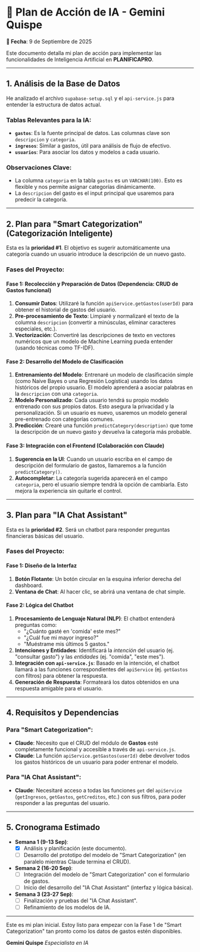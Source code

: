 # 🤖 Plan de Acción de IA - Gemini Quispe

**📅 Fecha**: 9 de Septiembre de 2025

Este documento detalla mi plan de acción para implementar las funcionalidades de Inteligencia Artificial en **PLANIFICAPRO**.

---

## 1. Análisis de la Base de Datos

He analizado el archivo `supabase-setup.sql` y el `api-service.js` para entender la estructura de datos actual.

### Tablas Relevantes para la IA:
- **`gastos`**: Es la fuente principal de datos. Las columnas clave son `descripcion` y `categoria`.
- **`ingresos`**: Similar a gastos, útil para análisis de flujo de efectivo.
- **`usuarios`**: Para asociar los datos y modelos a cada usuario.

### Observaciones Clave:
- La columna `categoria` en la tabla `gastos` es un `VARCHAR(100)`. Esto es flexible y nos permite asignar categorías dinámicamente.
- La `descripcion` del gasto es el input principal que usaremos para predecir la categoría.

---

## 2. Plan para "Smart Categorization" (Categorización Inteligente)

Esta es la **prioridad #1**. El objetivo es sugerir automáticamente una categoría cuando un usuario introduce la descripción de un nuevo gasto.

### Fases del Proyecto:

#### Fase 1: Recolección y Preparación de Datos (Dependencia: CRUD de Gastos funcional)
1.  **Consumir Datos**: Utilizaré la función `apiService.getGastos(userId)` para obtener el historial de gastos del usuario.
2.  **Pre-procesamiento de Texto**: Limpiaré y normalizaré el texto de la columna `descripcion` (convertir a minúsculas, eliminar caracteres especiales, etc.).
3.  **Vectorización**: Convertiré las descripciones de texto en vectores numéricos que un modelo de Machine Learning pueda entender (usando técnicas como TF-IDF).

#### Fase 2: Desarrollo del Modelo de Clasificación
1.  **Entrenamiento del Modelo**: Entrenaré un modelo de clasificación simple (como Naive Bayes o una Regresión Logística) usando los datos históricos del propio usuario. El modelo aprenderá a asociar palabras en la `descripcion` con una `categoria`.
2.  **Modelo Personalizado**: Cada usuario tendrá su propio modelo entrenado con sus propios datos. Esto asegura la privacidad y la personalización. Si un usuario es nuevo, usaremos un modelo general pre-entrenado con categorías comunes.
3.  **Predicción**: Crearé una función `predictCategory(description)` que tome la descripción de un nuevo gasto y devuelva la categoría más probable.

#### Fase 3: Integración con el Frontend (Colaboración con Claude)
1.  **Sugerencia en la UI**: Cuando un usuario escriba en el campo de descripción del formulario de gastos, llamaremos a la función `predictCategory()`.
2.  **Autocompletar**: La categoría sugerida aparecerá en el campo `categoria`, pero el usuario siempre tendrá la opción de cambiarla. Esto mejora la experiencia sin quitarle el control.

---

## 3. Plan para "IA Chat Assistant"

Esta es la **prioridad #2**. Será un chatbot para responder preguntas financieras básicas del usuario.

### Fases del Proyecto:

#### Fase 1: Diseño de la Interfaz
1.  **Botón Flotante**: Un botón circular en la esquina inferior derecha del dashboard.
2.  **Ventana de Chat**: Al hacer clic, se abrirá una ventana de chat simple.

#### Fase 2: Lógica del Chatbot
1.  **Procesamiento de Lenguaje Natural (NLP)**: El chatbot entenderá preguntas como:
    - "¿Cuánto gasté en 'comida' este mes?"
    - "¿Cuál fue mi mayor ingreso?"
    - "Muéstrame mis últimos 5 gastos."
2.  **Intenciones y Entidades**: Identificará la *intención* del usuario (ej. "consultar gasto") y las *entidades* (ej. "comida", "este mes").
3.  **Integración con `api-service.js`**: Basado en la intención, el chatbot llamará a las funciones correspondientes del `apiService` (ej. `getGastos` con filtros) para obtener la respuesta.
4.  **Generación de Respuesta**: Formateará los datos obtenidos en una respuesta amigable para el usuario.

---

## 4. Requisitos y Dependencias

### Para "Smart Categorization":
- **Claude**: Necesito que el CRUD del módulo de **Gastos** esté completamente funcional y accesible a través de `api-service.js`.
- **Claude**: La función `apiService.getGastos(userId)` debe devolver todos los gastos históricos de un usuario para poder entrenar el modelo.

### Para "IA Chat Assistant":
- **Claude**: Necesitaré acceso a todas las funciones `get` del `apiService` (`getIngresos`, `getGastos`, `getCreditos`, etc.) con sus filtros, para poder responder a las preguntas del usuario.

---

## 5. Cronograma Estimado

- **Semana 1 (9-13 Sep)**:
    - [x] Análisis y planificación (este documento).
    - [ ] Desarrollo del prototipo del modelo de "Smart Categorization" (en paralelo mientras Claude termina el CRUD).
- **Semana 2 (16-20 Sep)**:
    - [ ] Integración del modelo de "Smart Categorization" con el formulario de gastos.
    - [ ] Inicio del desarrollo del "IA Chat Assistant" (interfaz y lógica básica).
- **Semana 3 (23-27 Sep)**:
    - [ ] Finalización y pruebas del "IA Chat Assistant".
    - [ ] Refinamiento de los modelos de IA.

---

Este es mi plan inicial. Estoy listo para empezar con la Fase 1 de "Smart Categorization" tan pronto como los datos de gastos estén disponibles.

**Gemini Quispe**
*Especialista en IA*
